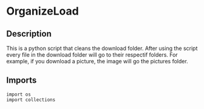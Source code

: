 # OrganizeLoad

## Description
This is a python script that cleans the download folder. After using the script every file in the download folder will go to their respectif folders. For example, if you download a picture, the image will go the pictures folder. 

## Imports
```
import os
import collections
```


